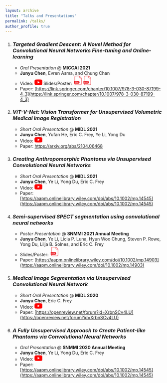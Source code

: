 ```yaml
---
layout: archive
title: "Talks and Presentations"
permalink: /talks/
author_profile: true
---
```


1. ### *Targeted Gradient Descent: A Novel Method for Convolutional Neural Networks Fine-tuning and Online-learning*
    * *Oral Presentation* @ **MICCAI 2021**
    *  **Junyu Chen**, Evren Asma, and Chung Chan
    *  Video: [<img src="/images/youtube-logo-png.png" width="25"/>](https://youtu.be/yEZHsPo2mJY)    Slides/Poster: [<img src="/images/pdf_icon.png" width="30"/>](http://junyuchen245.github.io/files/MICCAI_2021_Junyu_slides.pdf)[<img src="/images/pdf_icon.png" width="30"/>](http://junyuchen245.github.io/files/MICCAI_21_poster_Junyu.pdf)
    *  Paper: [https://link.springer.com/chapter/10.1007/978-3-030-87199-4_3](https://link.springer.com/chapter/10.1007/978-3-030-87199-4_3)

2. ### *ViT-V-Net: Vision Transformer for Unsupervised Volumetric Medical Image Registration*
    * *Short Oral Presentation* @ **MIDL 2021**
    * **Junyu Chen**, Yufan He, Eric C. Frey, Ye Li, Yong Du
    * Video: [<img src="/images/youtube-logo-png.png" width="25"/>](https://2021.midl.io/papers/e6)
    * Paper: https://arxiv.org/abs/2104.06468

3. ### *Creating Anthropomorphic Phantoms via Unsupervised Convolutional Neural Networks* 
    * *Short Oral Presentation* @ **MIDL 2021**
    * **Junyu Chen**, Ye Li, Yong Du, Eric C. Frey
    * Video: [<img src="/images/youtube-logo-png.png" width="25"/>](https://2021.midl.io/papers/h5)
    * Paper: [https://aapm.onlinelibrary.wiley.com/doi/abs/10.1002/mp.14545](https://aapm.onlinelibrary.wiley.com/doi/abs/10.1002/mp.14545)

4. ### *Semi-supervised SPECT segmentation using convolutional neural networks*
    * *Poster Presentation* @ **SNMMI 2021 Annual Meeting**
    * **Junyu Chen**, Ye Li, Licia P. Luna, Hyun Woo Chung, Steven P. Rowe, Yong Du, Lilja B. Solnes, and Eric C. Frey
    * Slides/Poster: [<img src="/images/pdf_icon.png" width="30"/>](http://junyuchen245.github.io/files/SNMMI2021.pdf)
    * Paper: [https://aapm.onlinelibrary.wiley.com/doi/10.1002/mp.14903](https://aapm.onlinelibrary.wiley.com/doi/10.1002/mp.14903)

5. ### *Medical Image Segmentation via Unsupervised Convolutional Neural Network*
    * *Short Oral Presentation* @ **MIDL 2020**
    * **Junyu Chen**, Eric C. Frey
    * Video: [<img src="/images/youtube-logo-png.png" width="25"/>](https://2020.midl.io/papers/chen20.html)
    * Paper: [https://openreview.net/forum?id=XrbnSCv4LU](https://openreview.net/forum?id=XrbnSCv4LU)

6. ### *A Fully Unsupervised Approach to Create Patient-like Phantoms via Convolutional Neural Networks*
    * *Oral Presentation* @ **SNMMI 2020 Annual Meeting** 
    * **Junyu Chen**, Ye Li, Yong Du, Eric C. Frey
    * Video: [<img src="/images/youtube-logo-png.png" width="25"/>](https://youtu.be/KUbIXUBA7bk)
    * Paper: [https://aapm.onlinelibrary.wiley.com/doi/abs/10.1002/mp.14545](https://aapm.onlinelibrary.wiley.com/doi/abs/10.1002/mp.14545)


<br/><br/><br/><br/><br/><br/><br/><br/><br/>
